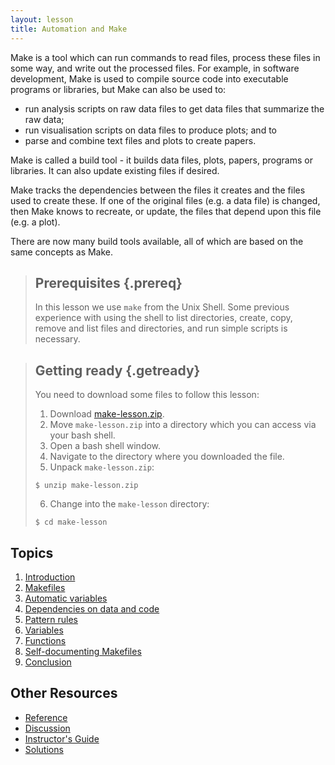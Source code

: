 ```yaml
---
layout: lesson
title: Automation and Make
---
```


Make is a tool which can run commands to read files, process these
files in some way, and write out the processed files. For example,
in software development, Make is used to compile source code
into executable programs or libraries, but Make can also be used
to:

* run analysis scripts on raw data files to get data files that
  summarize the raw data;
* run visualisation scripts on data files to produce plots; and to
* parse and combine text files and plots to create papers.

Make is called a build tool - it builds data files, plots, papers,
programs or libraries. It can also update existing files if
desired.

Make tracks the dependencies between the files it creates and the
files used to create these. If one of the original files (e.g. a data
file) is changed, then Make knows to recreate, or update, the files
that depend upon this file (e.g. a plot).

There are now many build tools available, all of which are based on
the same concepts as Make.

> ## Prerequisites {.prereq}
>
> In this lesson we use `make` from the Unix Shell. Some previous
> experience with using the shell to list directories, create, copy,
> remove and list files and directories, and run simple scripts is
> necessary.

> ## Getting ready {.getready}
>
> You need to download some files to follow this lesson:
> 
> 1. Download [make-lesson.zip](./make-lesson.zip).
> 2. Move `make-lesson.zip` into a directory which you can access via your bash shell.
> 3. Open a bash shell window.
> 4. Navigate to the directory where you downloaded the file.
> 5. Unpack `make-lesson.zip`:
>
> ~~~ {.bash}
> $ unzip make-lesson.zip
> ~~~
>
> 6. Change into the `make-lesson` directory:
>
> ~~~ {.bash}
> $ cd make-lesson
> ~~~

## Topics

1.  [Introduction](01-intro.html)
2.  [Makefiles](02-makefiles.html)
3.  [Automatic variables](03-variables.html)
4.  [Dependencies on data and code](04-dependencies.html)
5.  [Pattern rules](05-patterns.html)
6.  [Variables](06-variables.html)
7.  [Functions](07-functions.html)
8.  [Self-documenting Makefiles](08-self-doc.html)
9.  [Conclusion](09-conclusion.html)

## Other Resources

*   [Reference](reference.html)
*   [Discussion](discussion.html)
*   [Instructor's Guide](instructors.html)
*   [Solutions](solutions.html)
